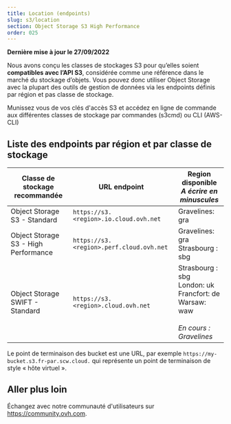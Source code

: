 ```yaml
---
title: Location (endpoints)
slug: s3/location
section: Object Storage S3 High Performance
order: 025
---
```


<style>
td:nth-of-type(2) {
  white-space:nowrap;
}
</style>

**Dernière mise à jour le 27/09/2022**

Nous avons conçu les classes de stockages S3 pour qu’elles soient **compatibles avec l’API S3**, considérée comme une référence dans le marché du stockage d’objets. Vous pouvez donc utiliser Object Storage avec la plupart des outils de gestion de données via les endpoints définis par région et pas classe de stockage.

Munissez vous de vos clés d'accès S3 et accédez en ligne de commande aux différentes classes de stockage par commandes (s3cmd) ou CLI (AWS-CLI)

## Liste des endpoints par région et par classe de stockage 

| Classe de stockage recommandée | URL endpoint | Region disponible<br><b><i>A écrire en minuscules</i></b>  |
| --- | --- | --- |
| Object Storage S3 - Standard | `https://s3.<region>.io.cloud.ovh.net` | Gravelines: gra |
| Object Storage S3 - High Performance | `https://s3.<region>.perf.cloud.ovh.net` | Gravelines: gra<br>Strasbourg : sbg |
| Object Storage SWIFT - Standard | `https://s3.<region>.cloud.ovh.net` | Strasbourg : sbg<br>London: uk<br>Francfort: de<br>Warsaw: waw<br><br><i>En cours : Gravelines</i> |

Le point de terminaison des bucket est une URL, par exemple `https://my-bucket.s3.fr-par.scw.cloud.` qui représente un point de terminaison de style « hôte virtuel ».

## Aller plus loin

Échangez avec notre communauté d'utilisateurs sur <https://community.ovh.com>.
